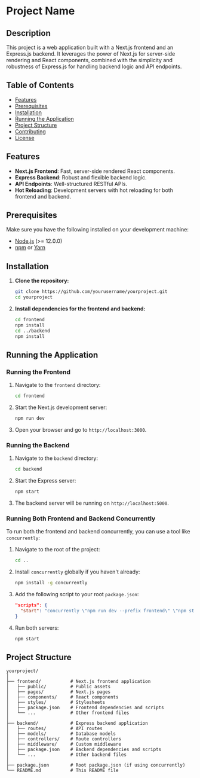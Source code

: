# Project Name

## Description

This project is a web application built with a Next.js frontend and an Express.js backend. It leverages the power of Next.js for server-side rendering and React components, combined with the simplicity and robustness of Express.js for handling backend logic and API endpoints.

## Table of Contents

- [Features](#features)
- [Prerequisites](#prerequisites)
- [Installation](#installation)
- [Running the Application](#running-the-application)
- [Project Structure](#project-structure)
- [Contributing](#contributing)
- [License](#license)

## Features

- **Next.js Frontend**: Fast, server-side rendered React components.
- **Express Backend**: Robust and flexible backend logic.
- **API Endpoints**: Well-structured RESTful APIs.
- **Hot Reloading**: Development servers with hot reloading for both frontend and backend.

## Prerequisites

Make sure you have the following installed on your development machine:

- [Node.js](https://nodejs.org/) (>= 12.0.0)
- [npm](https://www.npmjs.com/) or [Yarn](https://yarnpkg.com/)

## Installation

1. **Clone the repository:**

    ```bash
    git clone https://github.com/yourusername/yourproject.git
    cd yourproject
    ```

2. **Install dependencies for the frontend and backend:**

    ```bash
    cd frontend
    npm install
    cd ../backend
    npm install
    ```

## Running the Application

### Running the Frontend

1. Navigate to the `frontend` directory:

    ```bash
    cd frontend
    ```

2. Start the Next.js development server:

    ```bash
    npm run dev
    ```

3. Open your browser and go to `http://localhost:3000`.

### Running the Backend

1. Navigate to the `backend` directory:

    ```bash
    cd backend
    ```

2. Start the Express server:

    ```bash
    npm start
    ```

3. The backend server will be running on `http://localhost:5000`.

### Running Both Frontend and Backend Concurrently

To run both the frontend and backend concurrently, you can use a tool like `concurrently`:

1. Navigate to the root of the project:

    ```bash
    cd ..
    ```

2. Install `concurrently` globally if you haven't already:

    ```bash
    npm install -g concurrently
    ```

3. Add the following script to your root `package.json`:

    ```json
    "scripts": {
      "start": "concurrently \"npm run dev --prefix frontend\" \"npm start --prefix backend\""
    }
    ```

4. Run both servers:

    ```bash
    npm start
    ```

## Project Structure

```plaintext
yourproject/
│
├── frontend/           # Next.js frontend application
│   ├── public/         # Public assets
│   ├── pages/          # Next.js pages
│   ├── components/     # React components
│   ├── styles/         # Stylesheets
│   ├── package.json    # Frontend dependencies and scripts
│   └── ...             # Other frontend files
│
├── backend/            # Express backend application
│   ├── routes/         # API routes
│   ├── models/         # Database models
│   ├── controllers/    # Route controllers
│   ├── middleware/     # Custom middleware
│   ├── package.json    # Backend dependencies and scripts
│   └── ...             # Other backend files
│
├── package.json        # Root package.json (if using concurrently)
└── README.md           # This README file
